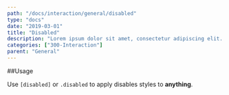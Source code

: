 ```yaml
---
path: "/docs/interaction/general/disabled"
type: "docs"
date: "2019-03-01"
title: "Disabled"
description: "Lorem ipsum dolor sit amet, consectetur adipiscing elit. Nunc tempus laoreet leo sit amet iaculis."
categories: ["300-Interaction"]
parent: "General"
---
```


##Usage

Use `[disabled]` or `.disabled` to apply disables styles to **anything**.

<demo>
  <demovanilla src="demos/inline/demos/general/disabled">
  </demovanilla>
</demo>
